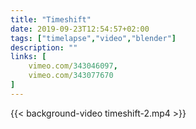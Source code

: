 ```yaml
---
title: "Timeshift"
date: 2019-09-23T12:54:57+02:00
tags: ["timelapse","video","blender"]
description: ""
links: [
	vimeo.com/343046097,
	vimeo.com/343077670
]
---
```

{{< background-video timeshift-2.mp4 >}}
<!-- {{< vimeo 343046097>}} -->
<!-- {{< vimeo 343077670>}} -->

